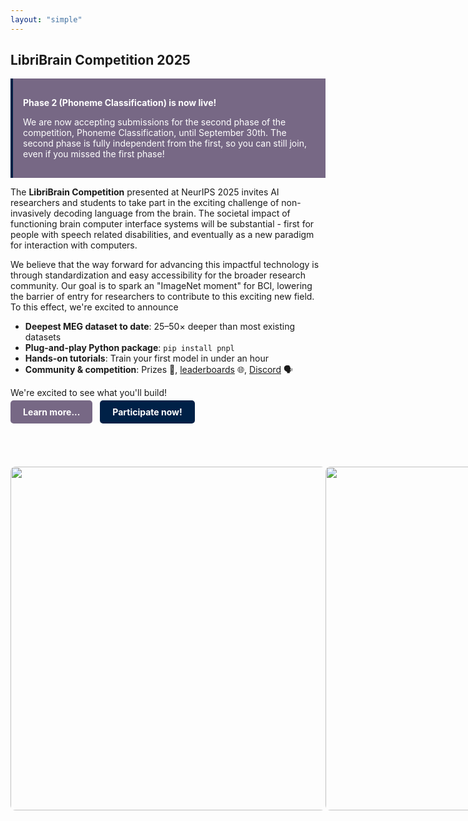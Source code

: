 ```yaml
---
layout: "simple"
---
```

<!-- <p>
  <img src="libribrain-wordmark.png" alt="LibriBrain Wordmark" width="400"/>
</p> -->

## LibriBrain Competition 2025


<div role="alert"
     style="
       background-color: #776885;
       border-left: 4px solid #002147;
       color:rgb(255, 255, 255);
       padding: 1rem;">
  <p style="font-weight: 700;">Phase 2 (Phoneme Classification) is now live!</p>
  <p>We are now accepting submissions for the second phase of the competition, Phoneme Classification, until September 30th. The second phase is fully independent from the first, so you can still join, even if you missed the first phase!</p>
</div>




The **LibriBrain Competition** presented at NeurIPS 2025 invites AI researchers and students to take part in the exciting challenge of non-invasively decoding language from the brain. The societal impact of functioning brain computer interface systems will be substantial - first for people with speech related disabilities, and eventually as a new paradigm for interaction with computers.

We believe that the way forward for advancing this impactful technology is through standardization and easy accessibility for the broader research community. Our goal is to spark an "ImageNet moment" for BCI, lowering the barrier of entry for researchers to contribute to this exciting new field. To this effect, we're excited to announce
- **Deepest MEG dataset to date**: 25–50× deeper than most existing datasets
- **Plug-and-play Python package**: `pip install pnpl`
- **Hands-on tutorials**: Train your first model in under an hour
- **Community & competition**: Prizes 🎁, [leaderboards](https://neural-processing-lab.github.io/2025-libribrain-competition/leaderboard/) 🌐, [Discord](https://neural-processing-lab.github.io/2025-libribrain-competition/links/discord) 🗣️

We're excited to see what you'll build!

<div>
  <a href="https://neural-processing-lab.github.io/2025-libribrain-competition/tracks/" style="background-color:#776885;color:white;padding:10px 20px;border-radius:5px;text-decoration:none;font-weight:bold;">Learn more...</a>
  &nbsp;
  <a href="https://neural-processing-lab.github.io/2025-libribrain-competition/participate/" style="background-color:#002147;color:white;padding:10px 20px;border-radius:5px;text-decoration:none;font-weight:bold;">Participate now!</a>
</div>

<br><br><br>

<div style="display: flex; justify-content: space-between;">

  <img src="images/sherlock2.gif" style="width: 550px; height: 350px: cover; border-radius: 8px; display: block; margin: auto;"/>

  <img src="images/sherlock1.gif" style="width: 550px; height: 350px: cover; border-radius: 8px; display: block; margin: auto;"/>

</div>
